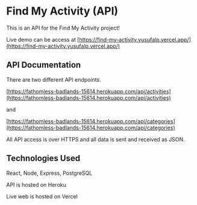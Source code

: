 # Find My Activity (API)

This is an API for the Find My Activity project!

Live demo can be access at [https://find-my-activity.yusufalp.vercel.app/](https://find-my-activity.yusufalp.vercel.app/)

## API Documentation

There are two different API endpoints. 

[https://fathomless-badlands-15614.herokuapp.com/api/activities](https://fathomless-badlands-15614.herokuapp.com/api/activities)

and 

[https://fathomless-badlands-15614.herokuapp.com/api/categories](https://fathomless-badlands-15614.herokuapp.com/api/categories)

All API access is over HTTPS and all data is sent and received as JSON.

## Technologies Used
React, Node, Express, PostgreSQL

API is hosted on Heroku

Live web is hosted on Vercel